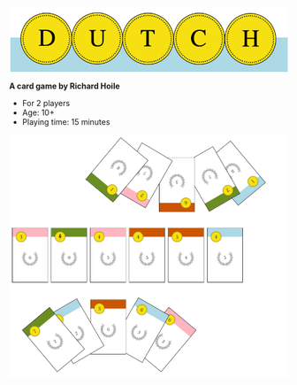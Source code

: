 ![Dutch logo](icons/logo.png?????)

**A card game by Richard Hoile**

- For 2 players
- Age: 10+
- Playing time: 15 minutes

![Set-up](diagrams/advert.png?)
